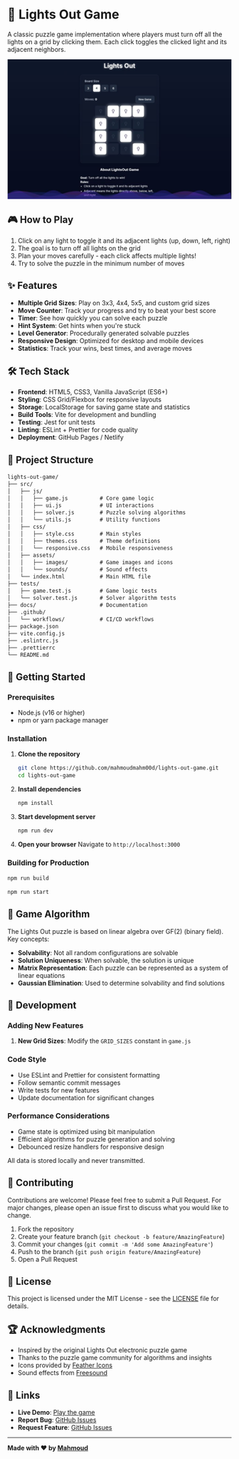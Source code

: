 # 🔆 Lights Out Game

A classic puzzle game implementation where players must turn off all the lights on a grid by clicking them. Each click toggles the clicked light and its adjacent neighbors.

![Game Preview](./public/og-image.png)

## 🎮 How to Play

1. Click on any light to toggle it and its adjacent lights (up, down, left, right)
2. The goal is to turn off all lights on the grid
3. Plan your moves carefully - each click affects multiple lights!
4. Try to solve the puzzle in the minimum number of moves

## ✨ Features

- **Multiple Grid Sizes**: Play on 3x3, 4x4, 5x5, and custom grid sizes
- **Move Counter**: Track your progress and try to beat your best score
- **Timer**: See how quickly you can solve each puzzle
- **Hint System**: Get hints when you're stuck
- **Level Generator**: Procedurally generated solvable puzzles
- **Responsive Design**: Optimized for desktop and mobile devices
- **Statistics**: Track your wins, best times, and average moves

## 🛠️ Tech Stack

- **Frontend**: HTML5, CSS3, Vanilla JavaScript (ES6+)
- **Styling**: CSS Grid/Flexbox for responsive layouts
- **Storage**: LocalStorage for saving game state and statistics
- **Build Tools**: Vite for development and bundling
- **Testing**: Jest for unit tests
- **Linting**: ESLint + Prettier for code quality
- **Deployment**: GitHub Pages / Netlify

## 📁 Project Structure

```
lights-out-game/
├── src/
│   ├── js/
│   │   ├── game.js          # Core game logic
│   │   ├── ui.js            # UI interactions
│   │   ├── solver.js        # Puzzle solving algorithms
│   │   └── utils.js         # Utility functions
│   ├── css/
│   │   ├── style.css        # Main styles
│   │   ├── themes.css       # Theme definitions
│   │   └── responsive.css   # Mobile responsiveness
│   ├── assets/
│   │   ├── images/          # Game images and icons
│   │   └── sounds/          # Sound effects
│   └── index.html           # Main HTML file
├── tests/
│   ├── game.test.js         # Game logic tests
│   └── solver.test.js       # Solver algorithm tests
├── docs/                    # Documentation
├── .github/
│   └── workflows/           # CI/CD workflows
├── package.json
├── vite.config.js
├── .eslintrc.js
├── .prettierrc
└── README.md
```

## 🚀 Getting Started

### Prerequisites

- Node.js (v16 or higher)
- npm or yarn package manager

### Installation

1. **Clone the repository**

   ```bash
   git clone https://github.com/mahmoudmahm00d/lights-out-game.git
   cd lights-out-game
   ```

2. **Install dependencies**

   ```bash
   npm install
   ```

3. **Start development server**

   ```bash
   npm run dev
   ```

4. **Open your browser**
   Navigate to `http://localhost:3000`

### Building for Production

```bash
npm run build
```

```bash
npm run start
```

## 🎯 Game Algorithm

The Lights Out puzzle is based on linear algebra over GF(2) (binary field). Key concepts:

- **Solvability**: Not all random configurations are solvable
- **Solution Uniqueness**: When solvable, the solution is unique
- **Matrix Representation**: Each puzzle can be represented as a system of linear equations
- **Gaussian Elimination**: Used to determine solvability and find solutions

## 🧩 Development

### Adding New Features

1. **New Grid Sizes**: Modify the `GRID_SIZES` constant in `game.js`

### Code Style

- Use ESLint and Prettier for consistent formatting
- Follow semantic commit messages
- Write tests for new features
- Update documentation for significant changes

### Performance Considerations

- Game state is optimized using bit manipulation
- Efficient algorithms for puzzle generation and solving
- Debounced resize handlers for responsive design

All data is stored locally and never transmitted.

## 🤝 Contributing

Contributions are welcome! Please feel free to submit a Pull Request. For major changes, please open an issue first to discuss what you would like to change.

1. Fork the repository
2. Create your feature branch (`git checkout -b feature/AmazingFeature`)
3. Commit your changes (`git commit -m 'Add some AmazingFeature'`)
4. Push to the branch (`git push origin feature/AmazingFeature`)
5. Open a Pull Request

## 📝 License

This project is licensed under the MIT License - see the [LICENSE](LICENSE) file for details.

## 🏆 Acknowledgments

- Inspired by the original Lights Out electronic puzzle game
- Thanks to the puzzle game community for algorithms and insights
- Icons provided by [Feather Icons](https://feathericons.com/)
- Sound effects from [Freesound](https://freesound.org/)

## 🔗 Links

- **Live Demo**: [Play the game](https://mahmoudmahm00d.github.io/lights-out-game)
- **Report Bug**: [GitHub Issues](https://github.com/mahmoudmahm00d/lights-out-game/issues)
- **Request Feature**: [GitHub Issues](https://github.com/mahmoudmahm00d/lights-out-game/issues)

---

**Made with ❤️ by [Mahmoud](https://github.com/mahmoudmahm00d)**
